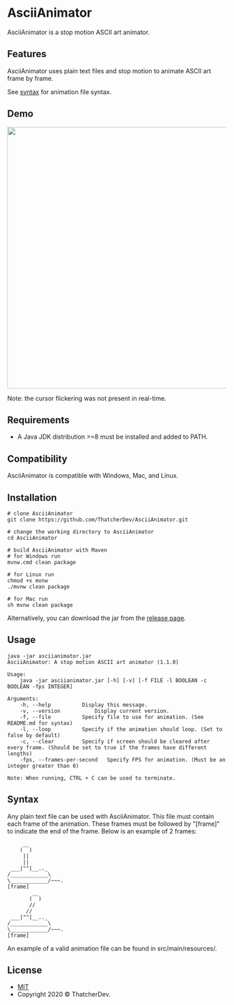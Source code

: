 # AsciiAnimator
AsciiAnimator is a stop motion ASCII art animator.

## Features
AsciiAnimator uses plain text files and stop motion to animate ASCII art frame by frame.

See [syntax](https://github.com/ThatcherDev/AsciiAnimator#syntax) for animation file syntax.

## Demo
<a href="https://asciinema.org/a/wZ8jpm9NfuRTgC8pz8bwTYpD1" target="_blank"><img src="https://asciinema.org/a/wZ8jpm9NfuRTgC8pz8bwTYpD1.svg" width="600"/></a>

Note: the cursor flickering was not present in real-time.

## Requirements
- A Java JDK distribution >=8 must be installed and added to PATH.

## Compatibility
AsciiAnimator is compatible with Windows, Mac, and Linux.

## Installation
```
# clone AsciiAnimator
git clone https://github.com/ThatcherDev/AsciiAnimator.git

# change the working directory to AsciiAnimator
cd AsciiAnimator

# build AsciiAnimator with Maven
# for Windows run
mvnw.cmd clean package

# for Linux run
chmod +x mvnw
./mvnw clean package

# for Mac run
sh mvnw clean package
```

Alternatively, you can download the jar from the [release page](https://github.com/ThatcherDev/AsciiAnimator/releases).

## Usage
```
java -jar asciianimator.jar
AsciiAnimator: A stop motion ASCII art animator (1.1.0)

Usage:
	java -jar asciianimator.jar [-h] [-v] [-f FILE -l BOOLEAN -c BOOLEAN -fps INTEGER]

Arguments:
	-h, --help			Display this message.
	-v, --version			Display current version.
	-f, --file			Specify file to use for animation. (See README.md for syntax)
	-l, --loop			Specify if the animation should loop. (Set to false by default)
	-c, --clear			Specify if screen should be cleared after every frame. (Should be set to true if the frames have different lengths)
	-fps, --frames-per-second	Specify FPS for animation. (Must be an integer greater than 0)

Note: When running, CTRL + C can be used to terminate.
```

## Syntax
Any plain text file can be used with AsciiAnimator.
This file must contain each frame of the animation.
These frames must be followed by "[frame]" to indicate the end of the frame.
Below is an example of 2 frames:
```
     __
    (  )
     ||
     ||
 ___|""|__.._
/____________\
\____________/~~~.
[frame]
        __
       (  )
       //
      //
 ___|""|__.._
/____________\
\____________/~~~.
[frame]
```
An example of a valid animation file can be found in src/main/resources/.

## License
- [MIT](https://choosealicense.com/licenses/mit/)
- Copyright 2020 © ThatcherDev.

